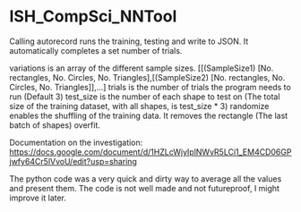 # ISH_CompSci_NNTool

Calling autorecord runs the training, testing and write to JSON. It automatically completes a set number of trials.

variations is an array of the different sample sizes. [[(SampleSize1) [No. rectangles, No. Circles, No. Triangles],[(SampleSize2) [No. rectangles, No. Circles, No. Triangles]],...]
trials is the number of trials the program needs to run (Default 3)
test_size is the number of each shape to test on (The total size of the training dataset, with all shapes, is test_size * 3)
randomize enables the shuffling of the training data. It removes the rectangle (The last batch of shapes) overfit.

Documentation on the investigation: https://docs.google.com/document/d/1HZLcWjyIplNWvR5LCi1_EM4CD06GPjwfy64Cr5lVvoU/edit?usp=sharing

The python code was a very quick and dirty way to average all the values and present them. The code is not well made and not futureproof, I might improve it later.
